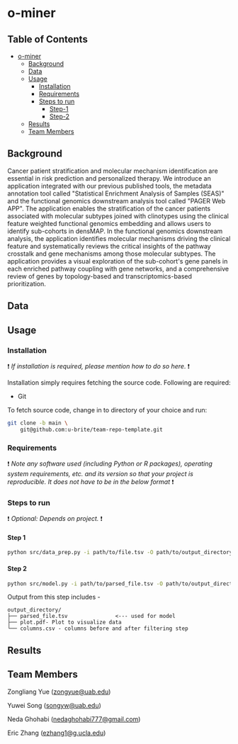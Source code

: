 # o-miner


## Table of Contents

- [o-miner](#o-miner)
    - [Background](#Background)
    - [Data](#data)
    - [Usage](#usage)
        - [Installation](#installation)
        - [Requirements](#requirements)
        - [Steps to run ](#steps-to-run)
            - [Step-1](#step-1)
            - [Step-2](#step-2)
    - [Results](#results)
    - [Team Members](#team-members)

## Background

Cancer patient stratification and molecular mechanism identification are essential in risk prediction and personalized therapy. We introduce an application integrated with our previous published tools, the metadata annotation tool called "Statistical Enrichment Analysis of Samples (SEAS)" and the functional genomics downstream analysis tool called "PAGER Web APP". The application enables the stratification of the cancer patients associated with molecular subtypes joined with clinotypes using the clinical feature weighted functional genomics embedding and allows users to identify sub-cohorts in densMAP. In the functional genomics downstream analysis, the application identifies molecular mechanisms driving the clinical feature and systematically reviews the critical insights of the pathway crosstalk and gene mechanisms among those molecular subtypes. The application provides a visual exploration of the sub-cohort's gene panels in each enriched pathway coupling with gene networks, and a comprehensive review of genes by topology-based and transcriptomics-based prioritization.

## Data



## Usage



### Installation

:exclamation: _If installation is required, please mention how to do so here._ :exclamation:

Installation simply requires fetching the source code. Following are required:

- Git

To fetch source code, change in to directory of your choice and run:

```sh
git clone -b main \
    git@github.com:u-brite/team-repo-template.git
```

### Requirements
:exclamation: _Note any software used (including Python or R packages), operating system requirements, etc. and its version so that your project is reproducible. It does not have to be in the below format_ :exclamation:


### Steps to run
:exclamation: _Optional: Depends on project._ :exclamation:

#### Step 1

```sh
python src/data_prep.py -i path/to/file.tsv -O path/to/output_directory
```

#### Step 2

```sh
python src/model.py -i path/to/parsed_file.tsv -O path/to/output_directory
```

Output from this step includes -

```directory
output_directory/
├── parsed_file.tsv               <--- used for model
├── plot.pdf- Plot to visualize data
└── columns.csv - columns before and after filtering step

```



## Results
 
 
 

## Team Members

Zongliang Yue (zongyue@uab.edu)

Yuwei Song (songyw@uab.edu)

Neda Ghohabi (nedaghohabi777@gmail.com)

Eric Zhang (ezhang1@g.ucla.edu)

